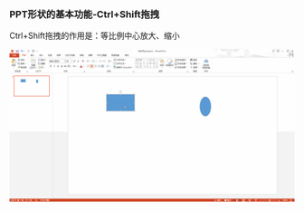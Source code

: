### PPT形状的基本功能-Ctrl+Shift拖拽

Ctrl+Shift拖拽的作用是：等比例中心放大、缩小

![Ctrl+Shift拖拽](https://raw.githubusercontent.com/huxiaoning/img/master/20201023221821.gif)